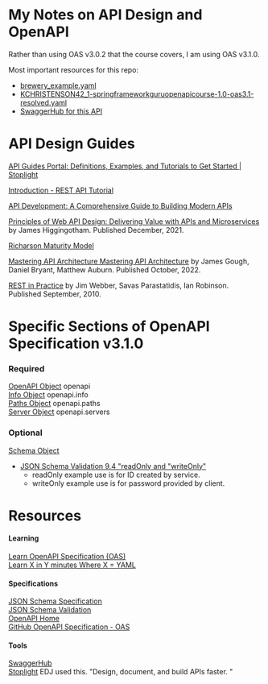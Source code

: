 # My Notes on API Design and OpenAPI

Rather than using OAS v3.0.2 that the course covers, I am using OAS v3.1.0.

Most important resources for this repo:
- [brewery_example.yaml](src/main/resources/static/brewery_example.yaml)
- [KCHRISTENSON42_1-springframeworkguruopenapicourse-1.0-oas3.1-resolved.yaml](static/KCHRISTENSON42_1-springframeworkguruopenapicourse-1.0-oas3.1-resolved.yaml)
- [SwaggerHub for this API](https://app.swaggerhub.com/apis/KCHRISTENSON42_1/openapi-brewery/1.0-oas3.1#/default/get_v1_beers__beerId_)


# API Design Guides
[API Guides Portal: Definitions, Examples, and Tutorials to Get Started | Stoplight](https://stoplight.io/guides)

[Introduction  -  REST API Tutorial](https://www.restapitutorial.com/introduction)

[API Development: A Comprehensive Guide to Building Modern APIs](https://www.getambassador.io/blog/api-development-comprehensive-guide#body__7a44950c2ef3)

[Principles of Web API Design: Delivering Value with APIs and Microservices](https://www.oreilly.com/library/view/principles-of-web/9780137355754/) by James Higgingotham. Published December, 2021.

[Richarson Maturity Model](https://restfulapi.net/richardson-maturity-model/)

[Mastering API Architecture
Mastering API Architecture](https://www.oreilly.com/library/view/mastering-api-architecture/9781492090625/) by James Gough, Daniel Bryant, Matthew Auburn. Published October, 2022.

[REST in Practice](https://www.oreilly.com/library/view/rest-in-practice/9781449383312/) by Jim Webber, Savas Parastatidis, Ian Robinson. Published September, 2010.

# Specific Sections of OpenAPI Specification v3.1.0
### Required
[OpenAPI Object](https://spec.openapis.org/oas/latest.html#openapi-object) openapi<br>
[Info Object](https://spec.openapis.org/oas/latest.html#info-object) openapi.info<br>
[Paths Object](https://spec.openapis.org/oas/latest.html#paths-object) openapi.paths<br>
[Server Object](https://spec.openapis.org/oas/latest.html#server-object) openapi.servers<br>

### Optional
[Schema Object](https://spec.openapis.org/oas/latest.html#schema-object)<br>
- [JSON Schema Validation 9.4 "readOnly and "writeOnly"](https://datatracker.ietf.org/doc/html/draft-bhutton-json-schema-validation-00#section-9.4) 
    - readOnly example use is for ID created by service.
    - writeOnly example use is for password provided by client.

# Resources

#### Learning
[Learn OpenAPI Specification (OAS)](https://learn.openapis.org)<br>
[Learn X in Y minutes Where X = YAML](https://learnxinyminutes.com/docs/yaml/)<br>


#### Specifications
[JSON Schema Specification](https://json-schema.org/specification)<br>
[JSON Schema Validation](https://datatracker.ietf.org/doc/html/draft-bhutton-json-schema-validation-00)<br>
[OpenAPI Home](https://www.openapis.org)<br>
[GitHub OpenAPI Specification - OAS](https://github.com/OAI/OpenAPI-Specification/)<br>

#### Tools
[SwaggerHub](http://swagger.io/tools/swaggerhub)<br>
[Stoplight](https://stoplight.io) EDJ used this. "Design, document, and build APIs faster.
"<br>
